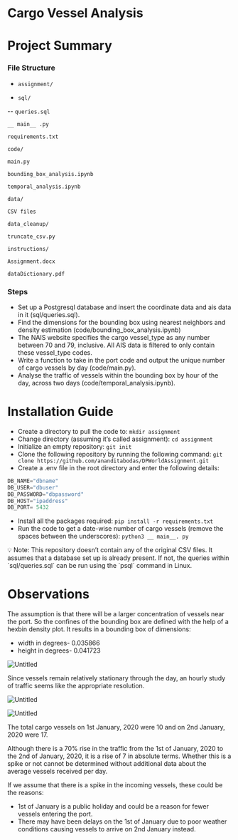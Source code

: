 # Cargo Vessel Analysis

# Project Summary

### File Structure

- `assignment/`  

- `sql/` 

-- `queries.sql`

`__ main__ .py`

`requirements.txt`

`code/` 

  `main.py`
  
  `bounding_box_analysis.ipynb`
  
  `temporal_analysis.ipynb`

`data/` 

  `CSV files`

`data_cleanup/`

  `truncate_csv.py`

`instructions/` 

  `Assignment.docx`
  
  `dataDictionary.pdf` 

### Steps

- Set up a Postgresql database and insert the coordinate data and ais data in it (sql/queries.sql).
- Find the dimensions for the bounding box using nearest neighbors and density estimation (code/bounding_box_analysis.ipynb)
- The NAIS website specifies the cargo vessel_type as any number between 70 and 79, inclusive. All AIS data is filtered to only contain these vessel_type codes.
- Write a function to take in the port code and output the unique number of cargo vessels by day (code/main.py).
- Analyse the traffic of vessels within the bounding box by hour of the day, across two days (code/temporal_analysis.ipynb).

# Installation Guide

- Create a directory to pull the code to:
`mkdir assignment`
- Change directory (assuming it’s called assignment):
`cd assignment`
- Initialize an empty repository:
`git init`
- Clone the following repository by running the following command: 
`git clone https://github.com/ananditabodas/DPWorldAssignment.git`
- Create a .env file in the root directory and enter the following details:

```python
DB_NAME="dbname"
DB_USER="dbuser"
DB_PASSWORD="dbpassword"
DB_HOST="ipaddress"
DB_PORT= 5432
```

- Install all the packages required:
`pip install -r requirements.txt`
- Run the code to get a date-wise number of cargo vessels (remove the spaces between the underscores): 
`python3 __ main__. py`

<aside>
💡 Note: This repository doesn’t contain any of the original CSV files. It assumes that a database set up is already present. If not, the queries within `sql/queries.sql` can be run using the `psql` command in Linux.

</aside>

# Observations

The assumption is that there will be a larger concentration of vessels near the port. So the confines of the bounding box are defined with the help of a hexbin density plot. It results in a bounding box of dimensions:

- width in degrees- 0.035866
- height in degrees- 0.041723

![Untitled](https://prod-files-secure.s3.us-west-2.amazonaws.com/15723fa7-0d43-4f55-80c8-d4de4b144322/971f39a0-c4fe-4fbd-ad19-4b52108881d6/Untitled.png)

Since vessels remain relatively stationary through the day, an hourly study of traffic seems like the appropriate resolution.

![Untitled](https://prod-files-secure.s3.us-west-2.amazonaws.com/15723fa7-0d43-4f55-80c8-d4de4b144322/3a6e2ef2-bdb8-4201-bc63-0fa88d3d331a/Untitled.png)

![Untitled](https://prod-files-secure.s3.us-west-2.amazonaws.com/15723fa7-0d43-4f55-80c8-d4de4b144322/bb1529d1-4b7f-49a8-ad89-77ec845439ec/Untitled.png)

The total cargo vessels on 1st January, 2020 were 10 and on 2nd January, 2020 were 17.

Although there is a 70% rise in the traffic from the 1st of January, 2020 to the 2nd of January, 2020, it is a rise of 7 in absolute terms. Whether this is a spike or not cannot be determined without additional data about the average vessels received per day.

If we assume that there is a spike in the incoming vessels, these could be the reasons:

- 1st of January is a public holiday and could be a reason for fewer vessels entering the port.
- There may have been delays on the 1st of January due to poor weather conditions causing vessels to arrive on 2nd January instead.
